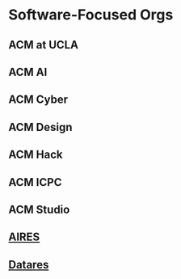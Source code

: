 
# Software-Focused Orgs

## ACM at UCLA

## ACM AI

## ACM Cyber

## ACM Design

## ACM Hack

## ACM ICPC

## ACM Studio

## [AIRES](https://www.airesucla.org/)

## [Datares](https://datares.github.io/#/)
